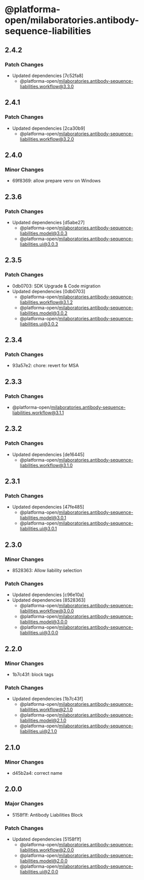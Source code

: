 # @platforma-open/milaboratories.antibody-sequence-liabilities

## 2.4.2

### Patch Changes

- Updated dependencies [7c52fa8]
  - @platforma-open/milaboratories.antibody-sequence-liabilities.workflow@3.3.0

## 2.4.1

### Patch Changes

- Updated dependencies [2ca30b9]
  - @platforma-open/milaboratories.antibody-sequence-liabilities.workflow@3.2.0

## 2.4.0

### Minor Changes

- 69f8369: allow prepare venv on Windows

## 2.3.6

### Patch Changes

- Updated dependencies [d5abe27]
  - @platforma-open/milaboratories.antibody-sequence-liabilities.model@3.0.3
  - @platforma-open/milaboratories.antibody-sequence-liabilities.ui@3.0.3

## 2.3.5

### Patch Changes

- 0db0703: SDK Upgrade & Code migration
- Updated dependencies [0db0703]
  - @platforma-open/milaboratories.antibody-sequence-liabilities.workflow@3.1.2
  - @platforma-open/milaboratories.antibody-sequence-liabilities.model@3.0.2
  - @platforma-open/milaboratories.antibody-sequence-liabilities.ui@3.0.2

## 2.3.4

### Patch Changes

- 93a57e2: chore: revert for MSA

## 2.3.3

### Patch Changes

- @platforma-open/milaboratories.antibody-sequence-liabilities.workflow@3.1.1

## 2.3.2

### Patch Changes

- Updated dependencies [de16445]
  - @platforma-open/milaboratories.antibody-sequence-liabilities.workflow@3.1.0

## 2.3.1

### Patch Changes

- Updated dependencies [47fe485]
  - @platforma-open/milaboratories.antibody-sequence-liabilities.model@3.0.1
  - @platforma-open/milaboratories.antibody-sequence-liabilities.ui@3.0.1

## 2.3.0

### Minor Changes

- 8528363: Allow liability selection

### Patch Changes

- Updated dependencies [c96e10a]
- Updated dependencies [8528363]
  - @platforma-open/milaboratories.antibody-sequence-liabilities.workflow@3.0.0
  - @platforma-open/milaboratories.antibody-sequence-liabilities.model@3.0.0
  - @platforma-open/milaboratories.antibody-sequence-liabilities.ui@3.0.0

## 2.2.0

### Minor Changes

- 1b7c43f: block tags

### Patch Changes

- Updated dependencies [1b7c43f]
  - @platforma-open/milaboratories.antibody-sequence-liabilities.workflow@2.1.0
  - @platforma-open/milaboratories.antibody-sequence-liabilities.model@2.1.0
  - @platforma-open/milaboratories.antibody-sequence-liabilities.ui@2.1.0

## 2.1.0

### Minor Changes

- d45b2a4: correct name

## 2.0.0

### Major Changes

- 5158f1f: Antibody Liabilities Block

### Patch Changes

- Updated dependencies [5158f1f]
  - @platforma-open/milaboratories.antibody-sequence-liabilities.workflow@2.0.0
  - @platforma-open/milaboratories.antibody-sequence-liabilities.model@2.0.0
  - @platforma-open/milaboratories.antibody-sequence-liabilities.ui@2.0.0
